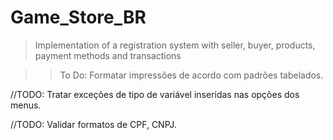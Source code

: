 # Game_Store_BR

> Implementation of a registration system with seller, buyer, products,  payment methods and transactions

>> To Do: Formatar impressões de acordo com padrões tabelados.

//TODO: Tratar exceções de tipo de variável inseridas nas opções dos menus.

//TODO: Validar formatos de CPF, CNPJ.


